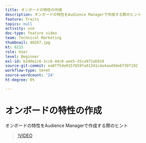 ```yaml
---
title: オンボードの特性の作成
description: オンボードの特性をAudience Managerで作成する際のヒント
feature: Traits
topics: null
activity: use
doc-type: feature video
team: Technical Marketing
thumbnail: 40267.jpg
kt: 6215
role: User
level: Beginner
exl-id: b240e1c6-1cc6-44c0-aee5-35ca972ab919
source-git-commit: ea8ff5de0157659fa91341c4a4aa49de6f397192
workflow-type: tm+mt
source-wordcount: '24'
ht-degree: 0%

---
```


# オンボードの特性の作成

オンボードの特性をAudience Managerで作成する際のヒント

>[!VIDEO](https://video.tv.adobe.com/v/40267/?quality=12&learn=on)
